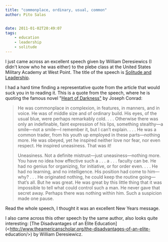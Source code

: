 ```yaml
---
title: "commonplace, ordinary, usual, common"
author: Pito Salas


date: 2011-01-02T20:49:07
tags:
    - education
    - leadership
    - solitude
---
```




I just came across an excellent speech given by William Deresiewics (I didn't
know who he was either) to the plebe class at the United States Military
Academy at West Point. The title of the speech is [Solitude and
Leadership](<http://www.theamericanscholar.org/solitude-and-leadership/>).

I had a hard time finding a representative quote from the article that would
suck you in to reading it. This is a quote from the speech, where he is
quoting the famous novel "[Heart of
Darkness"](<http://en.wikipedia.org/wiki/Heart_of_Darkness>) by Joseph Conrad:

> He was commonplace in complexion, in features, in manners, and in voice. He
> was of middle size and of ordinary build. His eyes, of the usual blue, were
> perhaps remarkably cold. . . . Otherwise there was only an indefinable,
> faint expression of his lips, something stealthy—a smile—not a smile—I
> remember it, but I can’t explain. . . . He was a common trader, from his
> youth up employed in these parts—nothing more. He was obeyed, yet he
> inspired neither love nor fear, nor even respect. He inspired uneasiness.
> That was it!
>
> Uneasiness. Not a definite mistrust—just uneasiness—nothing more. You have
> no idea how effective such a . . . a . . . faculty can be. He had no genius
> for organizing, for initiative, or for order even. . . . He had no learning,
> and no intelligence. His position had come to him—why? . . . He originated
> nothing, he could keep the routine going—that’s all. But he was great. He
> was great by this little thing that it was impossible to tell what could
> control such a man. He never gave that secret away. Perhaps there was
> nothing within him. Such a suspicion made one pause.

Read the whole speech, I thought it was an excellent New Years message.

I also came across this other speech by the same author, also looks quite
interesting: [The Disadvantages of an Elite
Education](<http://www.theamericanscholar.org/the-disadvantages-of-an-elite-
education/>) by William Deresiewicz.


